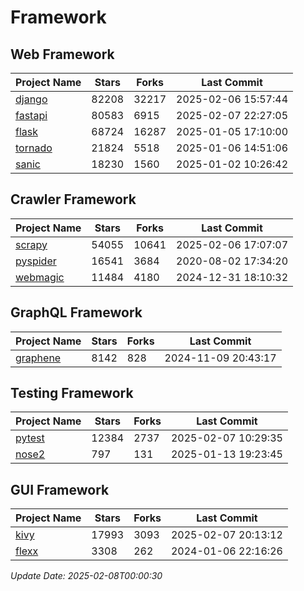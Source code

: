 # Framework

## Web Framework
| Project Name | Stars | Forks | Last Commit |
| ------------ | ----- | ----- | ----------- |
| [django](https://github.com/django/django) | 82208 | 32217 | 2025-02-06 15:57:44 |
| [fastapi](https://github.com/fastapi/fastapi) | 80583 | 6915 | 2025-02-07 22:27:05 |
| [flask](https://github.com/pallets/flask) | 68724 | 16287 | 2025-01-05 17:10:00 |
| [tornado](https://github.com/tornadoweb/tornado) | 21824 | 5518 | 2025-01-06 14:51:06 |
| [sanic](https://github.com/sanic-org/sanic) | 18230 | 1560 | 2025-01-02 10:26:42 |

## Crawler Framework
| Project Name | Stars | Forks | Last Commit |
| ------------ | ----- | ----- | ----------- |
| [scrapy](https://github.com/scrapy/scrapy) | 54055 | 10641 | 2025-02-06 17:07:07 |
| [pyspider](https://github.com/binux/pyspider) | 16541 | 3684 | 2020-08-02 17:34:20 |
| [webmagic](https://github.com/code4craft/webmagic) | 11484 | 4180 | 2024-12-31 18:10:32 |

## GraphQL Framework
| Project Name | Stars | Forks | Last Commit |
| ------------ | ----- | ----- | ----------- |
| [graphene](https://github.com/graphql-python/graphene) | 8142 | 828 | 2024-11-09 20:43:17 |

## Testing Framework
| Project Name | Stars | Forks | Last Commit |
| ------------ | ----- | ----- | ----------- |
| [pytest](https://github.com/pytest-dev/pytest) | 12384 | 2737 | 2025-02-07 10:29:35 |
| [nose2](https://github.com/nose-devs/nose2) | 797 | 131 | 2025-01-13 19:23:45 |

## GUI Framework
| Project Name | Stars | Forks | Last Commit |
| ------------ | ----- | ----- | ----------- |
| [kivy](https://github.com/kivy/kivy) | 17993 | 3093 | 2025-02-07 20:13:12 |
| [flexx](https://github.com/flexxui/flexx) | 3308 | 262 | 2024-01-06 22:16:26 |

*Update Date: 2025-02-08T00:00:30*